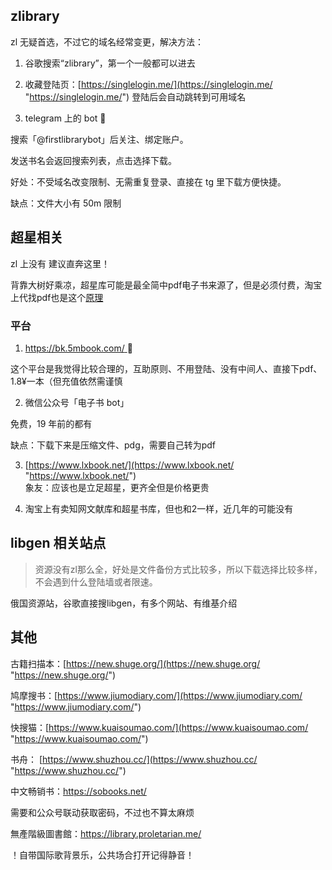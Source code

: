 ---
---

## zlibrary  

zl 无疑首选，不过它的域名经常变更，解决方法： 
 
1. 谷歌搜索“zlibrary”，第一个一般都可以进去

2. 收藏登陆页：[https://singlelogin.me/](https://singlelogin.me/ "https://singlelogin.me/") 登陆后会自动跳转到可用域名

3. telegram 上的 bot  🌟
   
搜索「@firstlibrarybot」后关注、绑定账户。 
 
发送书名会返回搜索列表，点击选择下载。
  
好处：不受域名改变限制、无需重复登录、直接在 tg 里下载方便快捷。  

缺点：文件大小有 50m 限制

## 超星相关  

zl 上没有 建议直奔这里！  

背靠大树好乘凉，超星库可能是最全简中pdf电子书来源了，但是必须付费，淘宝上代找pdf也是这个[原理](https://mp.weixin.qq.com/s/7SX-Oztgx2q76AN5YpntTA "https://mp.weixin.qq.com/s/7SX-Oztgx2q76AN5YpntTA")

### 平台
1. [https://bk.5mbook.com/ ](https://bk.5mbook.com/ "https://bk.5mbook.com/" )  🌟
   
这个平台是我觉得比较合理的，互助原则、不用登陆、没有中间人、直接下pdf、1.8¥一本（但充值依然需谨慎

2. 微信公众号「电子书 bot」  
   
免费，19 年前的都有  

缺点：下载下来是压缩文件、pdg，需要自己转为pdf

3. [https://www.lxbook.net/](https://www.lxbook.net/ "https://www.lxbook.net/")  
象友：应该也是立足超星，更齐全但是价格更贵

4. 淘宝上有卖知网文献库和超星书库，但也和2一样，近几年的可能没有

## libgen 相关站点  

>资源没有zl那么全，好处是文件备份方式比较多，所以下载选择比较多样，不会遇到什么登陆墙或者限速。


俄国资源站，谷歌直接搜libgen，有多个网站、有维基介绍  


## 其他

古籍扫描本：[https://new.shuge.org/](https://new.shuge.org/ "https://new.shuge.org/")

鸠摩搜书：[https://www.jiumodiary.com/](https://www.jiumodiary.com/ "https://www.jiumodiary.com/")

快搜猫：[https://www.kuaisoumao.com/](https://www.kuaisoumao.com/ "https://www.kuaisoumao.com/")

书舟： [https://www.shuzhou.cc/](https://www.shuzhou.cc/ "https://www.shuzhou.cc/")

中文畅销书：[https://sobooks.net/ ](https://sobooks.net/ "https://sobooks.net/" )  

需要和公众号联动获取密码，不过也不算太麻烦

無產階級圖書館：[https://library.proletarian.me/ ](https://library.proletarian.me/ "https://library.proletarian.me/" )  

！自带国际歌背景乐，公共场合打开记得静音！
